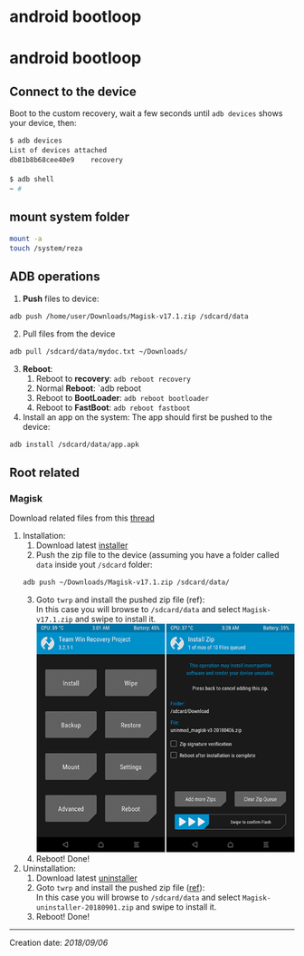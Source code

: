# android bootloop
# android bootloop

## Connect to the device
Boot to the custom recovery, wait a few seconds until `adb devices` shows your device, then:
``` sh
$ adb devices
List of devices attached
db81b8b68cee40e9	recovery

$ adb shell
~ # 
```

## mount system folder

``` sh
mount -a
touch /system/reza
```

## ADB operations
1. **Push** files to device:
``` sh
adb push /home/user/Downloads/Magisk-v17.1.zip /sdcard/data
```
2. Pull files from the device
``` sh
adb pull /sdcard/data/mydoc.txt ~/Downloads/
```
3. **Reboot**:
    1. Reboot to **recovery**: `adb reboot recovery`
    2. Normal **Reboot**: `adb reboot
    3. Reboot to **BootLoader**: `adb reboot bootloader`
    4. Reboot to **FastBoot**: `adb reboot fastboot`
4. Install an app on the system:
The app should first be pushed to the device:
``` sh
adb install /sdcard/data/app.apk
```

## Root related

### Magisk
Download related files from this [thread][HFXDCAMOMVUST]

1. Installation:  
    1. Download latest [installer][HGCTMRDV1MV1Z]
    2. Push the zip file to the device (assuming you have a folder called `data` inside yout `/sdcard` folder:
    ``` sh
    adb push ~/Downloads/Magisk-v17.1.zip /sdcard/data/
    ```
    3. Goto `twrp` and install the pushed zip file (ref):  
       In this case you will browse to `/sdcard/data` and select `Magisk-v17.1.zip` and swipe to install it.  
![Install-Magisk-Module.png](/img/Install-Magisk-Module.png)
    4. Reboot! Done!
2. Uninstallation:  
    1. Download latest [uninstaller][HGCTMRDV1MU2Z]
    2. Goto `twrp` and install the pushed zip file ([ref][HMNUMMT]):  
       In this case you will browse to `/sdcard/data` and select `Magisk-uninstaller-20180901.zip` and swipe to install it.  
    4. Reboot! Done!

* * *
Creation date: _2018/09/06_

[HFXDCAMOMVUST]: https://forum.xda-developers.com/apps/magisk/official-magisk-v7-universal-systemless-t3473445
[HGCTMRDV1MV1Z]: https://github.com/topjohnwu/Magisk/releases/download/v17.1/Magisk-v17.1.zip
[HGCTMRDV1MU2Z]: https://github.com/topjohnwu/Magisk/releases/download/v17.1/Magisk-uninstaller-20180901.zip
[HMNUMMT]: https://magiskroot.net/uninstall-magisk-module-twrp/
